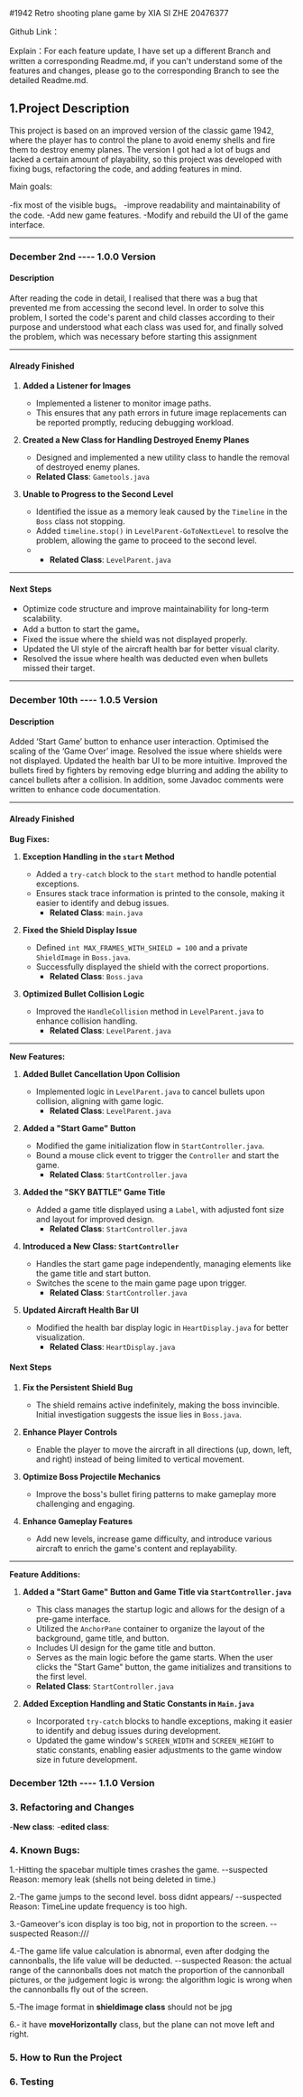 #1942 Retro shooting plane game by XIA SI ZHE 20476377

Github Link：


Explain：For each feature update, I have set up a different Branch and written a corresponding Readme.md, if you can't understand some of the features and changes, please go to the corresponding Branch to see the detailed Readme.md.

## 1.**Project Description**
This project is based on an improved version of the classic game 1942, where the player has to control the plane to avoid enemy shells and fire them to destroy enemy planes. 
The version I got had a lot of bugs and lacked a certain amount of playability, so this project was developed with fixing bugs, refactoring the code, and adding features in mind.

Main goals: 

-fix most of the visible bugs。
-improve readability and maintainability of the code. 
-Add new game features. 
-Modify and rebuild the UI of the game interface.


____________________________________________________________________________________

### December 2nd ---- 1.0.0 Version

#### **Description**
After reading the code in detail, I realised that there was a bug that prevented me from accessing the second level. In order to solve this problem, I sorted the code's parent and child classes according to their purpose and understood what each class was used for, and finally solved the problem, which was necessary before starting this assignment

---

#### **Already Finished**

1. **Added a Listener for Images**
   - Implemented a listener to monitor image paths.
   - This ensures that any path errors in future image replacements can be reported promptly, reducing debugging workload.

2. **Created a New Class for Handling Destroyed Enemy Planes**
   - Designed and implemented a new utility class to handle the removal of destroyed enemy planes.
   - **Related Class**: `Gametools.java`
          
3. **Unable to Progress to the Second Level**
   - Identified the issue as a memory leak caused by the `Timeline` in the `Boss` class not stopping.
   - Added `timeline.stop()` in `LevelParent-GoToNextLevel` to resolve the problem, allowing the game to proceed to the second level.
   -  - **Related Class**: `LevelParent.java`
---

#### **Next Steps**

- Optimize code structure and improve maintainability for long-term scalability.
- Add a button to start the game。
- Fixed the issue where the shield was not displayed properly.
- Updated the UI style of the aircraft health bar for better visual clarity.
- Resolved the issue where health was deducted even when bullets missed their target.

---

### December 10th ---- 1.0.5 Version

#### **Description**
Added ‘Start Game’ button to enhance user interaction. Optimised the scaling of the ‘Game Over’ image. Resolved the issue where shields were not displayed. Updated the health bar UI to be more intuitive. Improved the bullets fired by fighters by removing edge blurring and adding the ability to cancel bullets after a collision. In addition, some Javadoc comments were written to enhance code documentation.

---

#### **Already Finished**

**Bug Fixes:**

1. **Exception Handling in the `start` Method**
   - Added a `try-catch` block to the `start` method to handle potential exceptions.
   - Ensures stack trace information is printed to the console, making it easier to identify and debug issues.
     - **Related Class**: `main.java`

2. **Fixed the Shield Display Issue**
   - Defined `int MAX_FRAMES_WITH_SHIELD = 100` and a private `ShieldImage` in `Boss.java`. 
   - Successfully displayed the shield with the correct proportions.
     - **Related Class**: `Boss.java`

3. **Optimized Bullet Collision Logic**
   - Improved the `HandleCollision` method in `LevelParent.java` to enhance collision handling.
     - **Related Class**: `LevelParent.java`

---

**New Features:**

1. **Added Bullet Cancellation Upon Collision**
   - Implemented logic in `LevelParent.java` to cancel bullets upon collision, aligning with game logic.
     - **Related Class**: `LevelParent.java`

2. **Added a "Start Game" Button**
   - Modified the game initialization flow in `StartController.java`.
   - Bound a mouse click event to trigger the `Controller` and start the game.
     - **Related Class**: `StartController.java`

3. **Added the "SKY BATTLE" Game Title**
   - Added a game title displayed using a `Label`, with adjusted font size and layout for improved design.
     - **Related Class**: `StartController.java`

4. **Introduced a New Class: `StartController`**
   - Handles the start game page independently, managing elements like the game title and start button.
   - Switches the scene to the main game page upon trigger.
     - **Related Class**: `StartController.java`

5. **Updated Aircraft Health Bar UI**
   - Modified the health bar display logic in `HeartDisplay.java` for better visualization.
     - **Related Class**: `HeartDisplay.java`

  
  

#### **Next Steps**

1. **Fix the Persistent Shield Bug**
   - The shield remains active indefinitely, making the boss invincible. Initial investigation suggests the issue lies in `Boss.java`.

2. **Enhance Player Controls**
   - Enable the player to move the aircraft in all directions (up, down, left, and right) instead of being limited to vertical movement.

3. **Optimize Boss Projectile Mechanics**
   - Improve the boss's bullet firing patterns to make gameplay more challenging and engaging.

4. **Enhance Gameplay Features**
   - Add new levels, increase game difficulty, and introduce various aircraft to enrich the game's content and replayability.




---

**Feature Additions:**

1. **Added a "Start Game" Button and Game Title via `StartController.java`**
   - This class manages the startup logic and allows for the design of a pre-game interface.
   - Utilized the `AnchorPane` container to organize the layout of the background, game title, and button.
   - Includes UI design for the game title and button.
   - Serves as the main logic before the game starts. When the user clicks the "Start Game" button, the game initializes and transitions to the first level.
   - **Related Class**: `StartController.java`

2. **Added Exception Handling and Static Constants in `Main.java`**
   - Incorporated `try-catch` blocks to handle exceptions, making it easier to identify and debug issues during development.
   - Updated the game window's `SCREEN_WIDTH` and `SCREEN_HEIGHT` to static constants, enabling easier adjustments to the game window size in future development.
  

### December 12th ---- 1.1.0 Version












### 3. **Refactoring and Changes**

-**New class**:
-**edited class**:




### 4. **Known Bugs**:
1.-Hitting the spacebar multiple times crashes the game.
  --suspected Reason: memory leak (shells not being deleted in time.)

2.-The game jumps to the second level. boss didnt appears/
  --suspected Reason: TimeLine update frequency is too high.

3.-Gameover's icon display is too big, not in proportion to the screen.
  --suspected Reason:///

4.-The game life value calculation is abnormal, even after dodging the cannonballs, the life 
  value will be deducted.
  --suspected Reason: the actual range of the cannonballs does not match the proportion of the 
  cannonball pictures, or the judgement logic is wrong: the algorithm logic is wrong when the 
  cannonballs fly out of the screen.

5.-The image format in **shieldimage class** should not be jpg

6.- it have **moveHorizontally** class, but the plane can not move left and right.



### 5. **How to Run the Project**





### 6. **Testing**








